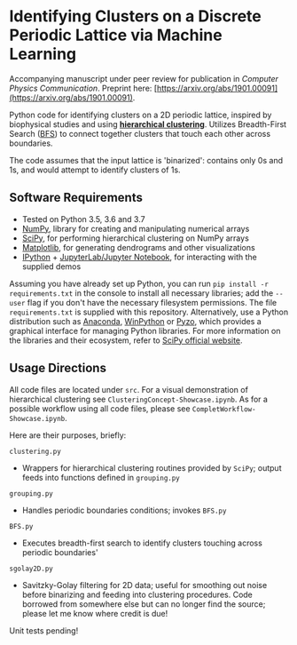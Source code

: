 # Identifying Clusters on a Discrete Periodic Lattice via Machine Learning

Accompanying manuscript under peer review for publication in *Computer Physics Communication*. Preprint here: [https://arxiv.org/abs/1901.00091](https://arxiv.org/abs/1901.00091).

Python code for identifying clusters on a 2D periodic lattice, inspired by biophysical
studies and using **[hierarchical clustering](https://joernhees.de/blog/2015/08/26/scipy-hierarchical-clustering-and-dendrogram-tutorial/#Visualizing-Your-Clusters)**. Utilizes Breadth-First Search ([BFS](https://en.wikipedia.org/wiki/Breadth-first_search)) to connect together clusters that touch each other across boundaries.

The code assumes that the input lattice is 'binarized': contains only 0s and 1s, and would attempt to identify clusters of 1s.

## Software Requirements
- Tested on Python 3.5, 3.6 and 3.7
- [NumPy](https://www.numpy.org/), library for creating and manipulating numerical arrays
- [SciPy](https://www.scipy.org/about.html), for performing hierarchical clustering on NumPy arrays
- [Matplotlib](https://matplotlib.org/), for generating dendrograms and other visualizations
- [IPython](https://ipython.org/) + [JupyterLab/Jupyter Notebook](https://jupyter.org/), for interacting with the supplied demos

Assuming you have already set up Python, you can run `pip install -r requirements.txt` in the console to install all necessary libraries; add the `--user` flag if you don't have the necessary filesystem permissions.
The file `requirements.txt` is supplied with this repository. Alternatively, use a Python distribution such as [Anaconda](https://anaconda.org/), [WinPython](https://winpython.github.io/) or [Pyzo](https://pyzo.org/), which provides a graphical interface for managing Python libraries. For more information on the libraries and their ecosystem, refer to [SciPy official website](https://www.scipy.org/install.html).

## Usage Directions
All code files are located under `src`. For a visual demonstration of hierarchical clustering
see `ClusteringConcept-Showcase.ipynb`. As for a possible workflow using all code files,
please see `CompletWorkflow-Showcase.ipynb`.

Here are their purposes, briefly:

`clustering.py`
* Wrappers for hierarchical clustering routines provided by `SciPy`; output feeds into functions defined in `grouping.py`

`grouping.py`
* Handles periodic boundaries conditions; invokes `BFS.py`

`BFS.py`
* Executes breadth-first search to identify clusters touching across periodic boundaries'

`sgolay2D.py`
* Savitzky-Golay filtering for 2D data; useful for smoothing out noise before binarizing
and feeding into clustering procedures. Code borrowed from somewhere else but can no
longer find the source; please let me know where credit is due!

Unit tests pending!
